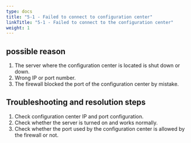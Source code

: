 ```yaml
---
type: docs
title: "5-1 - Failed to connect to configuration center"
linkTitle: "5-1 - Failed to connect to the configuration center"
weight: 1
---
```


## possible reason

1. The server where the configuration center is located is shut down or down.
2. Wrong IP or port number.
3. The firewall blocked the port of the configuration center by mistake.


## Troubleshooting and resolution steps

1. Check configuration center IP and port configuration.
2. Check whether the server is turned on and works normally.
3. Check whether the port used by the configuration center is allowed by the firewall or not.

<p style="margin-top: 3rem;"> </p>